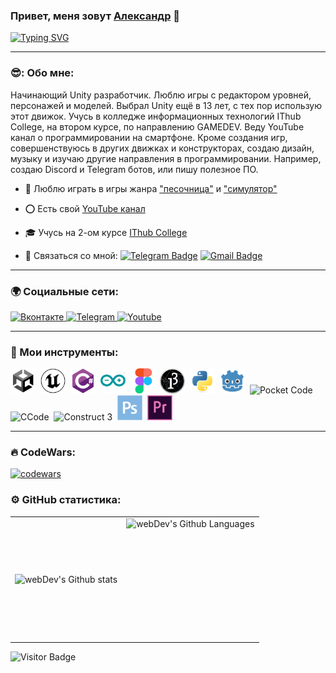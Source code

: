 ### Привет, меня зовут [Александр](https://vk.com/kotolazer) 🌌
[![Typing SVG](https://readme-typing-svg.herokuapp.com?color=%2336BCF7&lines=Я+разрабатываю+игры+на+Unity)](https://git.io/typing-svg)

---

### 😎: Обо мне:

Начинающий Unity разработчик. Люблю игры с редактором уровней, персонажей и моделей. Выбрал Unity ещё в 13 лет, с тех пор использую этот движок. Учусь в колледже информационных технологий IThub College, на втором курсе, по направлению GAMEDEV. Веду YouTube канал о программировании на смартфоне. Кроме создания игр, совершенствуюсь в других движках и конструкторах, создаю дизайн, музыку и изучаю другие направления в программировании. Например, создаю Discord и Telegram ботов, или пишу полезное ПО.

- 🎲 Люблю играть в игры жанра ["песочница"](https://ru.m.wikipedia.org/wiki/Нелинейность_(компьютерные_игры)#Песочница_(жанр)) и ["симулятор"](https://ru.wikipedia.org/wiki/Симулятор_(жанр_компьютерных_игр))

- ⭕ Есть свой [YouTube канал](https://www.youtube.com/g4sasha)

- 🎓 Учусь на 2-ом курсе [IThub College](https://ithub.ru)

- 📮 Связаться со мной: [![Telegram Badge](https://img.shields.io/badge/-Kotolazer-blue?style=flat&logo=Telegram&logoColor=white)](https://t.me/Kotolazer) [![Gmail Badge](https://img.shields.io/badge/-Gmail-red?style=flat&logo=Gmail&logoColor=white)](mailto:as.gyach@gmail.com)

---

### 🌍 Социальные сети:

  <div id="badges">
    <a href="https://vk.com/kotolazer" target="_blank">
      <img src="https://cdn-icons-png.flaticon.com/512/145/145813.png" width="40" height="40" alt="Вконтакте"/>
    </a>
    <a href="https://t.me/Kotolazer" target="_blank">
      <img src="https://cdn-icons-png.flaticon.com/512/2111/2111646.png" width="40" height="40" alt="Telegram"/>
    </a>
    <a href="https://www.youtube.com/g4sasha" target="_blank">
      <img src="https://cdn-icons-png.flaticon.com/512/3670/3670147.png" width="40" height="40" alt="Youtube"/>
    </a>
  </div>

---

### 💫 Мои инструменты:

<div>
  <img src="https://github.com/devicons/devicon/blob/master/icons/unity/unity-original.svg" title="Unity" alt="Unity" width="40" height="40"/>&nbsp;
  <img src="https://github.com/devicons/devicon/blob/master/icons/unrealengine/unrealengine-original.svg" title="Unreal Engine" alt="Unreal Engine" width="40" height="40"/>&nbsp;
  <img src="https://github.com/devicons/devicon/blob/master/icons/csharp/csharp-original.svg" title="C#" alt="C#" width="40" height="40"/>&nbsp;
  <img src="https://github.com/devicons/devicon/blob/master/icons/arduino/arduino-original.svg" title="Arduino" alt="Arduino" width="40" height="40"/>&nbsp;
  <img src="https://github.com/devicons/devicon/blob/master/icons/figma/figma-original.svg" title="Figma" alt="Figma" width="40" height="40"/>&nbsp;
  <img src="https://github.com/devicons/devicon/blob/master/icons/processing/processing-original.svg" title="Processing" alt="Processing" width="40" height="40"/>&nbsp;
  <img src="https://github.com/devicons/devicon/blob/master/icons/python/python-original.svg" title="Python" alt="Python" width="40" height="40"/>&nbsp;
  <img src="https://github.com/devicons/devicon/blob/master/icons/godot/godot-original.svg" title="Godot" alt="Godot" width="40" height="40"/>&nbsp;
  <img src="https://media.cdnandroid.com/item_images/562061/imagen-pocket-code-learn-programming-0thumb.webp" title="Pocket Code" alt="Pocket Code" width="40" height="40"/>&nbsp;
  <img src="https://image.winudf.com/v2/image1/Y29tLmdhbmluLmNjb2RlX2ljb25fMTY1NjkxMzYyOF8wNTM/icon.png?w=184&fakeurl=1" title="CCode" alt="CCode" width="40" height="40"/>&nbsp;
  <img src="https://upload.wikimedia.org/wikipedia/commons/thumb/7/79/Construct_3_Logo.svg/1200px-Construct_3_Logo.svg.png" title="Construct 3" alt="Construct 3" width="40" height="40"/>&nbsp;
  <img src="https://github.com/devicons/devicon/blob/master/icons/photoshop/photoshop-plain.svg" title="Photoshop" alt="Photoshop" width="40" height="40"/>&nbsp;
  <img src="https://github.com/devicons/devicon/blob/master/icons/premierepro/premierepro-original.svg" title="Premiere Pro" alt="Premiere Pro" width="40" height="40"/>&nbsp;
</div>

---

### 🔥 CodeWars:
[![codewars](https://www.codewars.com/users/g4sasha/badges/large)](https://www.codewars.com/users/g4sasha)

### ⚙️ GitHub статистика:

<table>
  <tr>
    <td>
      <img align="left" src="http://github-readme-streak-stats.herokuapp.com?user=g4sasha&theme=dark&background=202020" alt="webDev's Github stats" />
    </td>
    <td>
      <img height="195px" align="right" alt="webDev's Github Languages" src="https://github-readme-stats-sigma-five.vercel.app/api/top-langs/?username=g4sasha&layout=compact&theme=react" />
    </td>
  </tr>
</table>

![Visitor Badge](https://visitor-badge.laobi.icu/badge?page_id=g4sasha)

